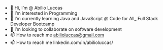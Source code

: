 - 👋 Hi, I’m @ Abilio Luccas
- 👀 I’m interested in Programming
- 🌱 I’m currently learning Java and JavaScript @ Code for All_ Full Stack Developer Bootcamp
- 💞️ I’m looking to collaborate on software development
- 📫 How to reach me abilioluccas@gmail.com
- 📫 How to reach me linkedin.com/in/abilioluccas/

<!---
abilioluccas/abilioluccas is a ✨ special ✨ repository because its `README.md` (this file) appears on your GitHub profile.
You can click the Preview link to take a look at your changes.
--->
